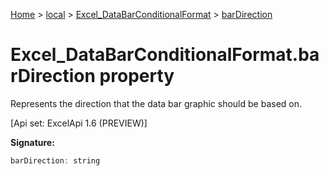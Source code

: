 [Home](./index) &gt; [local](local.md) &gt; [Excel\_DataBarConditionalFormat](local.excel_databarconditionalformat.md) &gt; [barDirection](local.excel_databarconditionalformat.bardirection.md)

# Excel\_DataBarConditionalFormat.barDirection property

Represents the direction that the data bar graphic should be based on. 

 \[Api set: ExcelApi 1.6 (PREVIEW)\]

**Signature:**
```javascript
barDirection: string
```
